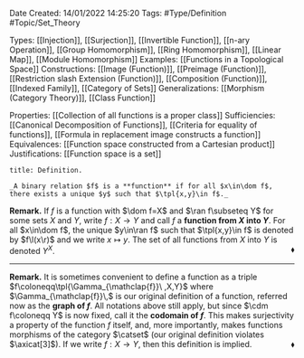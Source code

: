 <div class="topSpace"></div>

Date Created: 14/01/2022 14:25:20
Tags: #Type/Definition #Topic/Set_Theory

Types: [[Injection]], [[Surjection]], [[Invertible Function]], [[n-ary Operation]], [[Group Homomorphism]], [[Ring Homomorphism]], [[Linear Map]], [[Module Homomorphism]]
Examples: [[Functions in a Topological Space]]
Constructions: [[Image (Function)]], [[Preimage (Function)]], [[Restriction slash Extension (Function)]], [[Composition (Function)]], [[Indexed Family]], [[Category of Sets]]
Generalizations: [[Morphism (Category Theory)]], [[Class Function]]

Properties: [[Collection of all functions is a proper class]]
Sufficiencies: [[Canonical Decomposition of Functions]], [[Criteria for equality of functions]], [[Formula in replacement image constructs a function]]
Equivalences: [[Function space constructed from a Cartesian product]]
Justifications: [[Function space is a set]]

``` ad-Definition
title: Definition.

_A binary relation $f$ is a **function** if for all $x\in\dom f$, there exists a unique $y$ such that $\tpl{x,y}\in f$._

```

**Remark.** If $f$ is a function with $\dom f=X$ and $\ran f\subseteq Y$ for some sets $X$ and $Y$, write $f:X\to Y$ and call $f$ a **function from $X$ into $Y$**. For all $x\in\dom f$, the unique $y\in\ran f$ such that $\tpl{x,y}\in f$ is denoted by $f\l(x\r)$ and we write $x\mapsto y$. The set of all functions from $X$ into $Y$ is denoted $Y^X$.<span style="float:right;">$\blacklozenge$</span>

---

**Remark.** It is sometimes convenient to define a function as a triple $f\coloneqq\tpl{\Gamma_{\mathclap{f}}\ ,X,Y}$ where $\Gamma_{\mathclap{f}}\,$ is our original definition of a function, referred now as the **graph of $f$**. All notations above still apply, but since $\cdm f\coloneqq Y$ is now fixed, call it the **codomain of $f$**. This makes surjectivity a property of the function $f$ itself, and, more importantly, makes functions morphisms of the category $\catset$ (our original definition violates $\axicat[3]$). If we write $f:X\to Y$, then this definition is implied.<span style="float:right;">$\blacklozenge$</span>
